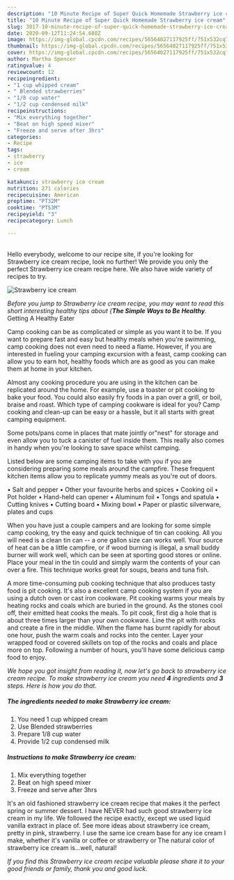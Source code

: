 ```yaml
---
description: "10 Minute Recipe of Super Quick Homemade Strawberry ice cream"
title: "10 Minute Recipe of Super Quick Homemade Strawberry ice cream"
slug: 3017-10-minute-recipe-of-super-quick-homemade-strawberry-ice-cream
date: 2020-09-12T11:24:54.688Z
image: https://img-global.cpcdn.com/recipes/56564027117925ff/751x532cq70/strawberry-ice-cream-recipe-main-photo.jpg
thumbnail: https://img-global.cpcdn.com/recipes/56564027117925ff/751x532cq70/strawberry-ice-cream-recipe-main-photo.jpg
cover: https://img-global.cpcdn.com/recipes/56564027117925ff/751x532cq70/strawberry-ice-cream-recipe-main-photo.jpg
author: Martha Spencer
ratingvalue: 4
reviewcount: 12
recipeingredient:
- "1 cup whipped cream"
- " Blended strawberries"
- "1/8 cup water"
- "1/2 cup condensed milk"
recipeinstructions:
- "Mix everything together"
- "Beat on high speed mixer"
- "Freeze and serve after 3hrs"
categories:
- Recipe
tags:
- strawberry
- ice
- cream

katakunci: strawberry ice cream 
nutrition: 271 calories
recipecuisine: American
preptime: "PT32M"
cooktime: "PT53M"
recipeyield: "3"
recipecategory: Lunch

---
```

<br>
Hello everybody, welcome to our recipe site, if you're looking for Strawberry ice cream recipe, look no further! We provide you only the perfect Strawberry ice cream recipe here. We also have wide variety of recipes to try.
<br>


![Strawberry ice cream](https://img-global.cpcdn.com/recipes/56564027117925ff/751x532cq70/strawberry-ice-cream-recipe-main-photo.jpg)

<i>Before you jump to Strawberry ice cream recipe, you may want to read this short interesting healthy tips about {<strong>The Simple Ways to Be Healthy</strong>.</i>
Getting A Healthy Eater

    
Camp cooking can be as complicated or simple as you want it to be. If you want to prepare fast and easy but healthy meals when you're swimming, camp cooking does not even need to need a flame. However, if you are interested in fueling your camping excursion with a feast, camp cooking can allow you to earn hot, healthy foods which are as good as you can make them at home in your kitchen.

 Almost any cooking procedure you are using in the kitchen can be replicated around the home. For example, use a toaster or pit cooking to bake your food. You could also easily fry foods in a pan over a grill, or boil, braise and roast. Which type of camping cookware is ideal for you? Camp cooking and clean-up can be easy or a hassle, but it all starts with great camping equipment.

Some pots/pans come in places that mate jointly or"nest" for storage and even allow you to tuck a canister of fuel inside them. This really also comes in handy when you're looking to save space whilst camping.

Listed below are some camping items to take with you if you are considering preparing some meals around the campfire. These frequent kitchen items allow you to replicate yummy meals as you're out of doors.

• Salt and pepper
• Other your favourite herbs and spices
• Cooking oil
• Pot holder
• Hand-held can opener
• Aluminum foil
• Tongs and spatula
• Cutting knives
• Cutting board
• Mixing bowl
• Paper or plastic silverware, plates and cups

When you have just a couple campers and are looking for some simple camp cooking, try the easy and quick technique of tin can cooking. All you will need is a clean tin can -- a one gallon size can works well. Your source of heat can be a little campfire, or if wood burning is illegal, a small buddy burner will work well, which can be seen at sporting good stores or online. Place your meal in the tin could and simply warm the contents of your can over a fire.  This technique works great for soups, beans and tuna fish.

A more time-consuming pub cooking technique that also produces tasty food is pit cooking.  It's also a excellent camp cooking system if you are using a dutch oven or cast iron cookware. Pit cooking warms your meals by heating rocks and coals which are buried in the ground. As the stones cool off, their emitted heat cooks the meals. To pit cook, first dig a hole that is about three times larger than your own cookware. Line the pit with rocks and create a fire in the middle. When the flame has burnt rapidly for about one hour, push the warm coals and rocks into the center. Layer your wrapped food or covered skillets on top of the rocks and coals and place more on top. Following a number of hours, you'll have some delicious camp food to enjoy.


<i>We hope you got insight from reading it, now let's go back to strawberry ice cream recipe. To make strawberry ice cream you need <strong>4</strong> ingredients and <strong>3</strong> steps. Here is how you do that.
</i>

##### The ingredients needed to make Strawberry ice cream:

1. You need 1 cup whipped cream
1. Use  Blended strawberries
1. Prepare 1/8 cup water
1. Provide 1/2 cup condensed milk


##### Instructions to make Strawberry ice cream:

1. Mix everything together
1. Beat on high speed mixer
1. Freeze and serve after 3hrs


It&#39;s an old fashioned strawberry ice cream recipe that makes it the perfect spring or summer dessert. I have NEVER had such good strawberry ice cream in my life. We followed the recipe exactly, except we used liquid vanilla extract in place of. See more ideas about strawberry ice cream, pretty in pink, strawberry. I use the same ice cream base for any ice cream I make, whether it&#39;s vanilla or coffee or strawberry or The natural color of strawberry ice cream is…well, natural! 

<i>If you find this Strawberry ice cream recipe valuable please share it to your good friends or family, thank you and good luck.</i>
